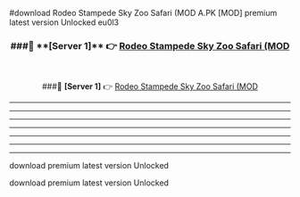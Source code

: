 #download Rodeo Stampede Sky Zoo Safari (MOD A.PK [MOD] premium latest version Unlocked eu0l3 



<div align="center">
<h3>###🔹 **[Server 1]** 👉 <a href="https://download1apk.web.app/">Rodeo Stampede Sky Zoo Safari (MOD</a></h3><br>


###🔹 **[Server 1]** 👉 <a href="https://download1apk.web.app/">Rodeo Stampede Sky Zoo Safari (MOD</a></h3>
</div>



----------------------------------------------------------

----------------------------------------------------------

----------------------------------------------------------

----------------------------------------------------------

----------------------------------------------------------

----------------------------------------------------------

----------------------------------------------------------

download premium latest version Unlocked

download premium latest version Unlocked
